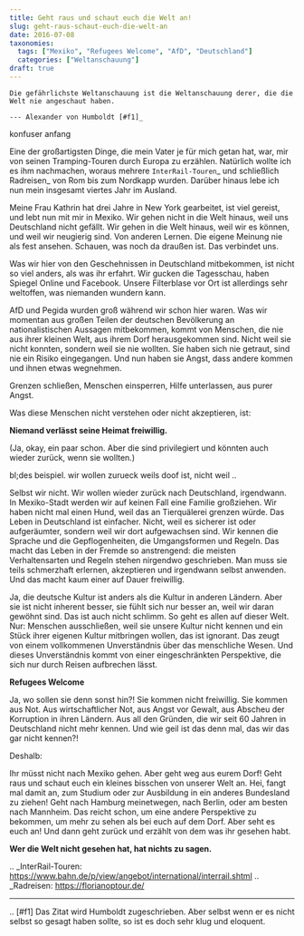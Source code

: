 ```yaml
---
title: Geht raus und schaut euch die Welt an!
slug: geht-raus-schaut-euch-die-welt-an
date: 2016-07-08
taxonomies:
  tags: ["Mexiko", "Refugees Welcome", "AfD", "Deutschland"]
  categories: ["Weltanschauung"]
draft: true
---
```


    Die gefährlichste Weltanschauung ist die Weltanschauung derer, die die Welt nie angeschaut haben.

    --- Alexander von Humboldt [#f1]_

konfuser anfang

Eine der großartigsten Dinge, die mein Vater je für mich getan hat, war, mir von seinen Tramping-Touren durch Europa zu erzählen. Natürlich wollte ich es ihm nachmachen, woraus mehrere `InterRail-Touren`_ und schließlich Radreisen_ von Rom bis zum Nordkapp wurden. Darüber hinaus lebe ich nun mein insgesamt viertes Jahr im Ausland.

Meine Frau Kathrin hat drei Jahre in New York gearbeitet, ist viel gereist, und lebt nun mit mir in Mexiko. Wir gehen nicht in die Welt hinaus, weil uns Deutschland nicht gefällt. Wir gehen in die Welt hinaus, weil wir es können, und weil wir neugierig sind. Von anderen Lernen. Die eigene Meinung nie als fest ansehen. Schauen, was noch da draußen ist. Das verbindet uns.

Was wir hier von den Geschehnissen in Deutschland mitbekommen, ist nicht so viel anders, als was ihr erfahrt. Wir gucken die Tagesschau, haben Spiegel Online und Facebook. Unsere Filterblase vor Ort ist allerdings sehr weltoffen, was niemanden wundern kann.

AfD und Pegida wurden groß während wir schon hier waren. Was wir momentan aus großen Teilen der deutschen Bevölkerung an nationalistischen Aussagen mitbekommen, kommt von Menschen, die nie aus ihrer kleinen Welt, aus ihrem Dorf herausgekommen sind. Nicht weil sie nicht konnten, sondern weil sie nie wollten. Sie haben sich nie getraut, sind nie ein Risiko eingegangen. Und nun haben sie Angst, dass andere kommen und ihnen etwas wegnehmen.

Grenzen schließen, Menschen einsperren, Hilfe unterlassen, aus purer Angst.

Was diese Menschen nicht verstehen oder nicht akzeptieren, ist:

**Niemand verlässt seine Heimat freiwillig.**

(Ja, okay, ein paar schon. Aber die sind privilegiert und könnten auch wieder zurück, wenn sie wollten.)

bl;des beispiel. wir wollen zurueck weils doof ist, nicht weil ..

Selbst wir nicht. Wir wollen wieder zurück nach Deutschland, irgendwann. In Mexiko-Stadt werden wir auf keinen Fall eine Familie großziehen. Wir haben nicht mal einen Hund, weil das an Tierquälerei grenzen würde. Das Leben in Deutschland ist einfacher. Nicht, weil es sicherer ist oder aufgeräumter, sondern weil wir dort aufgewachsen sind. Wir kennen die Sprache und die Gepflogenheiten, die Umgangsformen und Regeln. Das macht das Leben in der Fremde so anstrengend: die meisten Verhaltensarten und Regeln stehen nirgendwo geschrieben. Man muss sie teils schmerzhaft erlernen, akzeptieren und irgendwann selbst anwenden. Und das macht kaum einer auf Dauer freiwillig.

Ja, die deutsche Kultur ist anders als die Kultur in anderen Ländern. Aber sie ist nicht inherent besser, sie fühlt sich nur besser an, weil wir daran gewöhnt sind. Das ist auch nicht schlimm. So geht es allen auf dieser Welt. Nur: Menschen ausschließen, weil sie unsere Kultur nicht kennen und ein Stück ihrer eigenen Kultur mitbringen wollen, das ist ignorant. Das zeugt von einem vollkommenen Unverständnis über das menschliche Wesen. Und dieses Unverständnis kommt von einer eingeschränkten Perspektive, die sich nur durch Reisen aufbrechen lässt.

**Refugees Welcome**

Ja, wo sollen sie denn sonst hin?! Sie kommen nicht freiwillig. Sie kommen aus Not. Aus wirtschaftlicher Not, aus Angst vor Gewalt, aus Abscheu der Korruption in ihren Ländern. Aus all den Gründen, die wir seit 60 Jahren in Deutschland nicht mehr kennen. Und wie geil ist das denn mal, das wir das gar nicht kennen?!

Deshalb:

Ihr müsst nicht nach Mexiko gehen. Aber geht weg aus eurem Dorf! Geht raus und schaut euch ein kleines bisschen von unserer Welt an. Hei, fangt mal damit an, zum Studium oder zur Ausbildung in ein anderes Bundesland zu ziehen! Geht nach Hamburg meinetwegen, nach Berlin, oder am besten nach Mannheim. Das reicht schon, um eine andere Perspektive zu bekommen, um mehr zu sehen als bei euch auf dem Dorf. Aber seht es euch an! Und dann geht zurück und erzählt von dem was ihr gesehen habt.

**Wer die Welt nicht gesehen hat, hat nichts zu sagen.**

.. \_InterRail-Touren: https://www.bahn.de/p/view/angebot/international/interrail.shtml
.. \_Radreisen: https://florianoptour.de/

---

.. [#f1] Das Zitat wird Humboldt zugeschrieben. Aber selbst wenn er es nicht selbst so gesagt haben sollte, so ist es doch sehr klug und eloquent.
